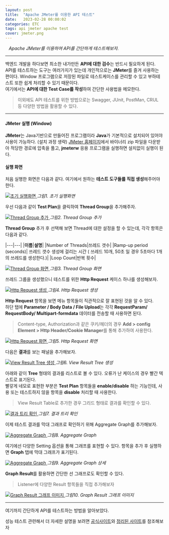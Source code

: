 ```yaml
---
layout: post
title:  "Apache JMeter를 이용한 API 테스트"
date:   2023-02-28 00:00:02
categories: ETC
tags: api jmeter apache test
cover: jmeter.png
---
```


<i class="fa-regular fa-circle-check" style="margin-right:0.7rem"></i>*Apache JMeter를 이용하여 API를 간단하게 테스트해보자.*

---

백엔드 개발을 하다보면 최소한 내가만든 **API에 대한 검수**는 반드시 필요하게 된다. API를 테스트하는 도구는 여러가지가 있는데 개인적으로는 **JMeter**를 즐겨 사용하는 편이다.
Window 프로그램으로 저장된 파일로 테스트케이스를 관리할 수 있고 부하테스트 또한 쉽게 처리할 수 있기 때문이다.   
여기에서는 **API에 대한 Test Case를 작성**하여 간단한 사용법을 메모한다.

> 이외에도 API 테스트를 위한 방법으로는 Swagger, JUnit, PostMan, CRUL 등 다양한 방법을 활용할 수 있다.

---

#### JMeter 실행 (Window)

**JMeter**는 Java기반으로 만들어진 프로그램이라 **Java**가 기본적으로 설치되어 있어야 사용이 가능하다. (설치 과정 생략)
[JMeter 홈페이지][url]에서 바이너리 zip 파일을 다운받아 적당한 경로에 압축을 풀고, **jmeterw** 응용 프로그램을 실행하면 설치없이 실행이 된다.

#### 실행 화면

처음 실행한 화면은 다음과 같다. 여기에서 원하는 **테스트 도구들를 직접 생성**해주어야 한다.

<a href="/assets/images/32_1.png" data-lightbox="falcon9-large" data-title="초기 실행화면">
  <img src="/assets/images/32_1.png" style="" title="초기 실행화면">
</a>
<em>그림1. 초기 실행화면 </em>

우선 다음과 같이 **Test Plan**을 클릭하여 **Thread Group**을 추가해주자. 

<a href="/assets/images/32_2.png" data-lightbox="falcon9-large" data-title="Thread Group 추가">
  <img src="/assets/images/32_2.png" style="" title="Thread Group 추가">
</a>
<em>그림2. Thread Group 추가</em>

**Thread Group** 추가 후 선택해 보면 Thread에 대한 설정을 할 수 있는데, 각각 항목은 다음과 같다.

|---|---|
|**이름**|**설명**|
|Number of Threads|쓰레드 갯수|
|Ramp-up period (seconds)| 쓰레드 갯수 생성에 걸리는 시간 ( 쓰레드 10개, 50초 일 경우 5초마다 1개의 쓰레드를 생성한다.)|
|Loop Count|반복 횟수|

<a href="/assets/images/32_3.png" data-lightbox="falcon9-large" data-title="Thread Group 화면">
  <img src="/assets/images/32_3.png" style="" title="Thread Group 화면">
</a>
<em>그림3. Thread Group 화면</em>

쓰레드 그룹을 생성했으니 테스트를 위한 **Http Request** 케이스 하나를 생성해보자.

<a href="/assets/images/32_4.png" data-lightbox="falcon9-large" data-title="Http Request 생성">
  <img src="/assets/images/32_4.png" style="" title="Http Request 생성">
</a>
<em>그림4. Http Request 생성</em>

**Http Request** 항목을 보면 메뉴 항목들이 직관적으로 잘 표현된 것을 알 수 있다.   
하단 탭에 **Parameter / Body Data / File Upload**는 각각 **RequestParam/ RequestBody/ Multipart-formdata** 데이터를 전송할 때 사용하면 된다.

> Content-type, Authorization과 같은 쿠키/헤더의 경우 **Add > config Element > Http Header/Cookie Manager**를 통해 추가하여 사용한다.

<a href="/assets/images/32_5.png" data-lightbox="falcon9-large" data-title="Http Request 화면">
  <img src="/assets/images/32_5.png" style="" title="Http Request 화면">
</a>
<em>그림5. Http Request 화면</em>

다음은 **결과**를 보는 패널을 추가해보자.

<a href="/assets/images/32_6.png" data-lightbox="falcon9-large" data-title="View Result Tree 생성">
  <img src="/assets/images/32_6.png" style="" title="View Result Tree 생성">
</a>
<em>그림6. View Result Tree 생성 </em>

아래와 같이 **Tree** 형태의 결과를 리스트로 볼 수 있다. 오류가 난 케이스의 경우 빨간 텍스트로 표기된다.   
빨갛게 네모로 표현한 부분은 **Test Plan** 항목들을 **enable/disable** 하는 기능인데, 사용 또는 테스트하지 않을 항목을 **disable** 처리할 때 사용한다.

> View Result Table로 추가한 경우 그리드 형태로 결과를 확인할 수 있다.

<a href="/assets/images/32_7.png" data-lightbox="falcon9-large" data-title="결과 트리 확인">
  <img src="/assets/images/32_7.png" style="" title="결과 트리 확인">
</a>
<em>그림7. 결과 트리 확인</em>

이제 테스트 결과를 막대 그래프로 확인하기 위해 Aggregate Graph를 추가해보자.   

<a href="/assets/images/32_8.png" data-lightbox="falcon9-large" data-title="Aggregate Graph">
  <img src="/assets/images/32_8.png" style="" title="Aggregate Graph">
</a>
<em>그림8. Aggregate Graph </em>

여기에선 다양한 Setting 옵션을 통해 그래프를 표현할 수 있다. 항목을 추가 후 실행하면 **Graph** 탭에 막대 그래프가 표기된다.

<a href="/assets/images/32_10.png" data-lightbox="falcon9-large" data-title="Aggregate Graph">
  <img src="/assets/images/32_10.png" style="" title="Aggregate Graph">
</a>
<em>그림9. Aggregate Graph 상세 </em>

**Graph Result**를 활용하면 간단한 선 그래프로도 확인할 수 있다.

> Listener에 다양한 Result 항목들을 직접 추가해보자
 
<a href="/assets/images/32_9.png" data-lightbox="falcon9-large" data-title="Graph Result 그래프 이미지">
  <img src="/assets/images/32_9.png" style="" title="Graph Result 그래프 이미지">
</a>
<em>그림10. Graph Result 그래프 이미지</em>

---

여기까지 간단하게 API를 테스트하는 방법을 알아보았다.   

성능 테스트 관련해서 더 자세한 설명을 보려면 [공식사이트][doc]와 [정리된 사이트][ref]를 참조해보자

[url]: https://jmeter.apache.org/download_jmeter.cgi
[ref]: https://12bme.tistory.com/272
[doc]: https://jmeter.apache.org/usermanual/index.html